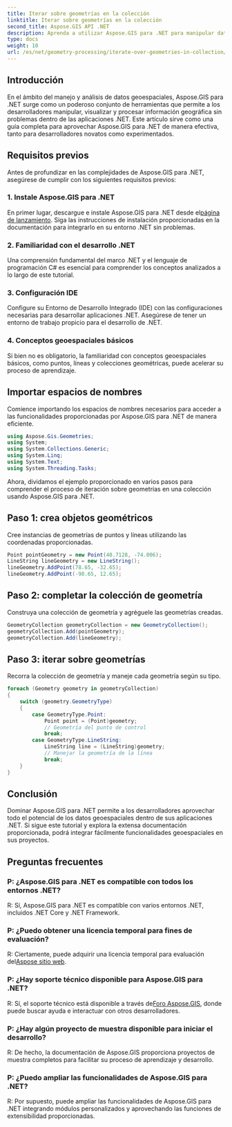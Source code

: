 ```yaml
---
title: Iterar sobre geometrías en la colección
linktitle: Iterar sobre geometrías en la colección
second_title: Aspose.GIS API .NET
description: Aprenda a utilizar Aspose.GIS para .NET para manipular datos geoespaciales sin problemas dentro de sus aplicaciones .NET.
type: docs
weight: 10
url: /es/net/geometry-processing/iterate-over-geometries-in-collection/
---
```

## Introducción
En el ámbito del manejo y análisis de datos geoespaciales, Aspose.GIS para .NET surge como un poderoso conjunto de herramientas que permite a los desarrolladores manipular, visualizar y procesar información geográfica sin problemas dentro de las aplicaciones .NET. Este artículo sirve como una guía completa para aprovechar Aspose.GIS para .NET de manera efectiva, tanto para desarrolladores novatos como experimentados.
## Requisitos previos
Antes de profundizar en las complejidades de Aspose.GIS para .NET, asegúrese de cumplir con los siguientes requisitos previos:
### 1. Instale Aspose.GIS para .NET
 En primer lugar, descargue e instale Aspose.GIS para .NET desde el[página de lanzamiento](https://releases.aspose.com/gis/net/). Siga las instrucciones de instalación proporcionadas en la documentación para integrarlo en su entorno .NET sin problemas.
### 2. Familiaridad con el desarrollo .NET
Una comprensión fundamental del marco .NET y el lenguaje de programación C# es esencial para comprender los conceptos analizados a lo largo de este tutorial.
### 3. Configuración IDE
Configure su Entorno de Desarrollo Integrado (IDE) con las configuraciones necesarias para desarrollar aplicaciones .NET. Asegúrese de tener un entorno de trabajo propicio para el desarrollo de .NET.
### 4. Conceptos geoespaciales básicos
Si bien no es obligatorio, la familiaridad con conceptos geoespaciales básicos, como puntos, líneas y colecciones geométricas, puede acelerar su proceso de aprendizaje.

## Importar espacios de nombres
Comience importando los espacios de nombres necesarios para acceder a las funcionalidades proporcionadas por Aspose.GIS para .NET de manera eficiente.

```csharp
using Aspose.Gis.Geometries;
using System;
using System.Collections.Generic;
using System.Linq;
using System.Text;
using System.Threading.Tasks;
```


Ahora, dividamos el ejemplo proporcionado en varios pasos para comprender el proceso de iteración sobre geometrías en una colección usando Aspose.GIS para .NET.
## Paso 1: crea objetos geométricos
Cree instancias de geometrías de puntos y líneas utilizando las coordenadas proporcionadas.
```csharp
Point pointGeometry = new Point(40.7128, -74.006);
LineString lineGeometry = new LineString();
lineGeometry.AddPoint(78.65, -32.65);
lineGeometry.AddPoint(-98.65, 12.65);
```
## Paso 2: completar la colección de geometría
Construya una colección de geometría y agréguele las geometrías creadas.
```csharp
GeometryCollection geometryCollection = new GeometryCollection();
geometryCollection.Add(pointGeometry);
geometryCollection.Add(lineGeometry);
```
## Paso 3: iterar sobre geometrías
Recorra la colección de geometría y maneje cada geometría según su tipo.
```csharp
foreach (Geometry geometry in geometryCollection)
{
    switch (geometry.GeometryType)
    {
        case GeometryType.Point:
            Point point = (Point)geometry;
            // Geometría del punto de control
            break;
        case GeometryType.LineString:
            LineString line = (LineString)geometry;
            // Manejar la geometría de la línea
            break;
    }
}
```

## Conclusión
Dominar Aspose.GIS para .NET permite a los desarrolladores aprovechar todo el potencial de los datos geoespaciales dentro de sus aplicaciones .NET. Si sigue este tutorial y explora la extensa documentación proporcionada, podrá integrar fácilmente funcionalidades geoespaciales en sus proyectos.
## Preguntas frecuentes
### P: ¿Aspose.GIS para .NET es compatible con todos los entornos .NET?
R: Sí, Aspose.GIS para .NET es compatible con varios entornos .NET, incluidos .NET Core y .NET Framework.
### P: ¿Puedo obtener una licencia temporal para fines de evaluación?
 R: Ciertamente, puede adquirir una licencia temporal para evaluación del[Aspose sitio web](https://purchase.aspose.com/temporary-license/).
### P: ¿Hay soporte técnico disponible para Aspose.GIS para .NET?
 R: Sí, el soporte técnico está disponible a través de[Foro Aspose.GIS](https://forum.aspose.com/c/gis/33), donde puede buscar ayuda e interactuar con otros desarrolladores.
### P: ¿Hay algún proyecto de muestra disponible para iniciar el desarrollo?
R: De hecho, la documentación de Aspose.GIS proporciona proyectos de muestra completos para facilitar su proceso de aprendizaje y desarrollo.
### P: ¿Puedo ampliar las funcionalidades de Aspose.GIS para .NET?
R: Por supuesto, puede ampliar las funcionalidades de Aspose.GIS para .NET integrando módulos personalizados y aprovechando las funciones de extensibilidad proporcionadas.